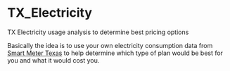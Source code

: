 # TX_Electricity
TX Electricity usage analysis to determine best pricing options

Basically the idea is to use your own electricity consumption data from [Smart Meter Texas](https://www.smartmetertexas.com) to help determine which type of plan would be best for you and what it would cost you.
